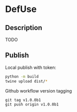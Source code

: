 # DefUse

## Description
TODO


## Publish
Local publish with token:
```bash
python -m build
twine upload dist/*  
```

Github workflow version tagging
```
git tag v1.0.0b1
git push origin v1.0.0b1
```